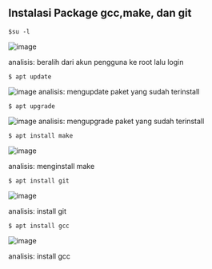 
## Instalasi Package gcc,make, dan git

```
$su -l
```
![image](https://github.com/anggiadwi/SysOP24-3123521028/assets/160558458/3feaa85a-e777-4254-8e5e-47b0662937c4)

analisis: beralih dari akun pengguna ke root lalu login

```
$ apt update
```
![image](https://github.com/anggiadwi/SysOP24-3123521028/assets/160558458/4e01094f-72bd-4e13-a02a-4dddff05224d)
analisis: mengupdate paket yang sudah terinstall

```
$ apt upgrade
```
![image](https://github.com/anggiadwi/SysOP24-3123521028/assets/160558458/0ffd7898-8d91-4db5-bf63-64364598316a)
analisis: mengupgrade paket yang sudah terinstall

```
$ apt install make
```
![image](https://github.com/anggiadwi/SysOP24-3123521028/assets/160558458/169b9ed4-c91a-485c-a050-8551ce990782)

analisis: menginstall make

```
$ apt install git
```
![image](https://github.com/anggiadwi/SysOP24-3123521028/assets/160558458/60666566-133c-4e99-b959-50e1aa8bb4d9)

analisis: install git

```
$ apt install gcc
```

![image](https://github.com/anggiadwi/SysOP24-3123521028/assets/160558458/4dd1ad11-24f5-472c-8967-8e2cd0c8df29)

analisis: install gcc

